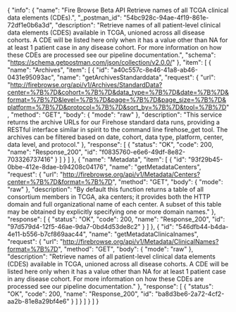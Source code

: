 {
  "info": {
    "name": "Fire Browse Beta API Retrieve names of all TCGA clinical data elements (CDEs).",
    "_postman_id": "54bc928c-94ae-4f19-861e-72df1e0b6a3d",
    "description": "Retrieve names of all patient-level clinical data elements (CDES) available in TCGA, unioned across all disease cohorts. A CDE will be listed here only when it has a value other than NA for at least 1 patient case in any disease cohort. For more information on how these CDEs are processed see our pipeline documentation.",
    "schema": "https://schema.getpostman.com/json/collection/v2.0.0/"
  },
  "item": [
    {
      "name": "Archives",
      "item": [
        {
          "id": "a40c557c-8e46-41a8-ab46-0431e95093ac",
          "name": "getArchivesStandarddata",
          "request": {
            "url": "http://firebrowse.org/api/v1/Archives/StandardData?center=%7B%7D&cohort=%7B%7D&data_type=%7B%7D&date=%7B%7D&format=%7B%7D&level=%7B%7D&page=%7B%7D&page_size=%7B%7D&platform=%7B%7D&protocol=%7B%7D&sort_by=%7B%7D&tool=%7B%7D",
            "method": "GET",
            "body": {
              "mode": "raw"
            },
            "description": "This service returns the archive URLs for our Firehose standard data runs, providing a RESTful interface similar in spirit to the command line firehose_get tool. The archives can be filtered based on date, cohort, data type, platform, center, data level, and protocol."
          },
          "response": [
            {
              "status": "OK",
              "code": 200,
              "name": "Response_200",
              "id": "f0835760-e6e6-49df-8e82-703326737416"
            }
          ]
        }
      ]
    },
    {
      "name": "Metadata",
      "item": [
        {
          "id": "93f29b45-0bbe-412e-8dae-b94208c04176",
          "name": "getMetadataCenters",
          "request": {
            "url": "http://firebrowse.org/api/v1/Metadata/Centers?center=%7B%7D&format=%7B%7D",
            "method": "GET",
            "body": {
              "mode": "raw"
            },
            "description": "By default this function returns a table of all consortium members in TCGA, aka centers; it provides both the HTTP domain and full organizational name of each center.  A subset of this table may be obtained by explicitly specifying one or more domain names."
          },
          "response": [
            {
              "status": "OK",
              "code": 200,
              "name": "Response_200",
              "id": "97d579d4-12f5-46ae-9da7-0bd4d53de8c2"
            }
          ]
        },
        {
          "id": "546dfb44-b4da-4e11-b556-b7cf869aac44",
          "name": "getMetadataClinicalnames",
          "request": {
            "url": "http://firebrowse.org/api/v1/Metadata/ClinicalNames?format=%7B%7D",
            "method": "GET",
            "body": {
              "mode": "raw"
            },
            "description": "Retrieve names of all patient-level clinical data elements (CDES) available in TCGA, unioned across all disease cohorts. A CDE will be listed here only when it has a value other than NA for at least 1 patient case in any disease cohort. For more information on how these CDEs are processed see our pipeline documentation."
          },
          "response": [
            {
              "status": "OK",
              "code": 200,
              "name": "Response_200",
              "id": "ba8d3be6-2a72-4cf2-aa2b-81e8a29bf4e6"
            }
          ]
        }
      ]
    }
  ]
}
